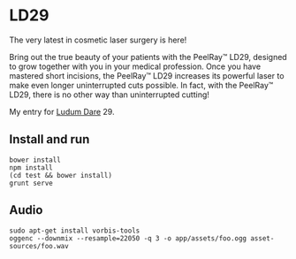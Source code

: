 # LD29

The very latest in cosmetic laser surgery is here!

Bring out the true beauty of your patients with the PeelRay™ LD29, designed to grow together with you in your medical profession. Once you have mastered short incisions, the PeelRay™ LD29 increases its powerful laser to make even longer uninterrupted cuts possible. In fact, with the PeelRay™ LD29, there is no other way than uninterrupted cutting!

My entry for [Ludum Dare](http://www.ludumdare.com/compo/) 29.

## Install and run

    bower install
    npm install
    (cd test && bower install)
    grunt serve

## Audio

    sudo apt-get install vorbis-tools
    oggenc --downmix --resample=22050 -q 3 -o app/assets/foo.ogg asset-sources/foo.wav
